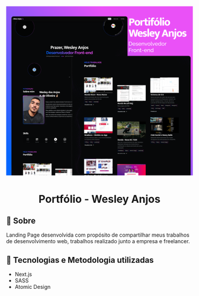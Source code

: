 <h1 align="center">
  <img alt="Banner Portfólio" title="Banner Portfólio" src=".github/banner-portfolio.png" />
</h1>

<h1 align="center">
  Portfólio - Wesley Anjos
</h1>

## 📃 Sobre
Landing Page desenvolvida com propósito de compartilhar meus trabalhos de desenvolvimento web, trabalhos realizado junto a empresa e freelancer.

## 🚀 Tecnologias e Metodologia utilizadas
- Next.js
- SASS
- Atomic Design